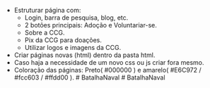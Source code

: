 - Estruturar página com:
  - Login, barra de pesquisa, blog, etc.
  - 2 botões principais: Adoção e Voluntariar-se.
  - Sobre a CCG.
  - Pix da CCG para doações.
  - Utilizar logos e imagens da CCG.
- Criar páginas novas (html) dentro da pasta html.
- Caso haja a necessidade de um novo css ou js criar fora mesmo.
- Coloração das páginas: Preto( #000000 ) e amarelo( #E6C972 / #fcc603 / #ffdd00 ).
#   B a t a l h a N a v a l  
 #   B a t a l h a N a v a l  
 